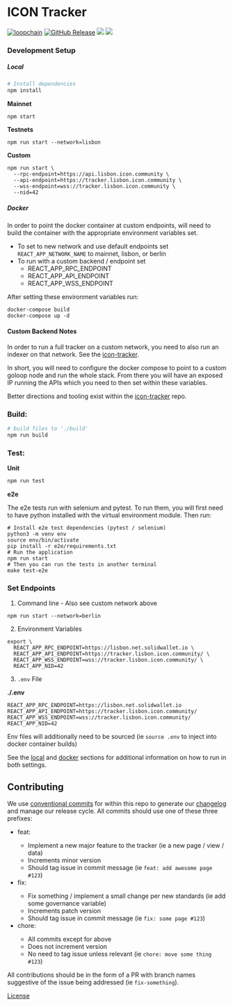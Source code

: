# ICON Tracker

[![loopchain](https://img.shields.io/badge/ICON-API-blue?logoColor=white&logo=icon&labelColor=31B8BB)](https://shields.io) 
[![GitHub Release](https://img.shields.io/github/release/sudoblockio/icon-tracker-frontend.svg?style=flat)]() 
![](https://github.com/sudoblock/icon-tracker-frontend/workflows/push-main/badge.svg?branch=main) 
![](https://img.shields.io/github/license/sudoblockio/icon-tracker-frontend)

[//]: # ([![codecov]&#40;https://codecov.io/gh/sudoblockio/icon-tracker-frontend/branch/main/graph/badge.svg&#41;]&#40;https://codecov.io/gh/sudoblockio/icon-tracker-frontend&#41;)
[//]: # (![Uptime]&#40;https://img.shields.io/endpoint?url=https%3A%2F%2Fraw.githubusercontent.com%2Fgeometry-labs%2Ficon-status-page%2Fmaster%2Fapi%2Fdev-tracker-frontend-service%2Fuptime.json&#41; )

### Development Setup

##### Local

```sh
# Install dependencies
npm install
```

**Mainnet** 
```sh
npm start
```

**Testnets**
```shell
npm run start --network=lisbon
```

**Custom**
```shell
npm run start \
  --rpc-endpoint=https://api.lisbon.icon.community \
  --api-endpoint=https://tracker.lisbon.icon.community \
  --wss-endpoint=wss://tracker.lisbon.icon.community \
  --nid=42
```

##### Docker

In order to point the docker container at custom endpoints, will need to build the container with the appropriate environment variables set. 

- To set to new network and use default endpoints set `REACT_APP_NETWORK_NAME` to mainnet, lisbon, or berlin
- To run with a custom backend / endpoint set 
  - REACT_APP_RPC_ENDPOINT  
  - REACT_APP_API_ENDPOINT 
  - REACT_APP_WSS_ENDPOINT

After setting these environment variables run:

```shell
docker-compose build 
docker-compose up -d 
```

#### Custom Backend Notes

In order to run a full tracker on a custom network, you need to also run an indexer on that network. See the [icon-tracker](https://github.com/sudoblockio/icon-tracker). 

In short, you will need to configure the docker compose to point to a custom goloop node and run the whole stack. From there you will have an exposed IP running the APIs which you need to then set within these variables. 

Better directions and tooling exist within the [icon-tracker](https://github.com/sudoblockio/icon-tracker) repo. 

### Build:

```sh
# build files to './build'
npm run build
```

### Test:

**Unit**
```sh
npm run test
```

**e2e**

The e2e tests run with selenium and pytest. To run them, you will first need to have python installed with the virtual environment module. Then run: 

```shell
# Install e2e test dependencies (pytest / selenium)
python3 -m venv env
source env/bin/activate
pip install -r e2e/requirements.txt
# Run the application 
npm run start 
# Then you can run the tests in another terminal 
make test-e2e
```

### Set Endpoints 

1. Command line - Also see custom network above

```shell
npm run start --network=berlin
```

2. Environment Variables

```shell
export \
  REACT_APP_RPC_ENDPOINT=https://lisbon.net.solidwallet.io \
  REACT_APP_API_ENDPOINT=https://tracker.lisbon.icon.community/ \
  REACT_APP_WSS_ENDPOINT=wss://tracker.lisbon.icon.community/ \
  REACT_APP_NID=42
```

3. `.env` File 

**./.env** 

```dotenv
REACT_APP_RPC_ENDPOINT=https://lisbon.net.solidwallet.io
REACT_APP_API_ENDPOINT=https://tracker.lisbon.icon.community/
REACT_APP_WSS_ENDPOINT=wss://tracker.lisbon.icon.community/
REACT_APP_NID=42
```

Env files will additionally need to be sourced (ie `source .env` to inject into docker container builds)

See the [local](#local) and [docker](#docker) sections for additional information on how to run in both settings.  

## Contributing 

We use [conventional commits](https://www.conventionalcommits.org/en/v1.0.0/) for within this repo to generate our [changelog](./CHANGELOG.md) and manage our release cycle. All commits should use one of these three prefixes:

- feat: <commit message>
  - Implement a new major feature to the tracker (ie a new page / view / data)
  - Increments minor version 
  - Should tag issue in commit message (ie `feat: add awesome page #123`)
- fix: <commit message>
  - Fix something / implement a small change per new standards (ie add some governance variable)
  - Increments patch version
  - Should tag issue in commit message (ie `fix: some page #123`)
- chore: <commit message>
  - All commits except for above 
  - Does not increment version 
  - No need to tag issue unless relevant (ie `chore: move some thing #123`)

All contributions should be in the form of a PR with branch names suggestive of the issue being addressed (ie `fix-something`).

[License](./LICENSE)
